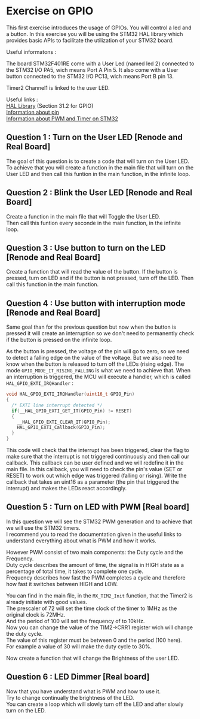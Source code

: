 # Exercise on GPIO

This first exercise introduces the usage of GPIOs.
You will control a led and a button.
In this exercise you will be using the STM32 HAL library which provides basic APIs to facilitate the utilization of your STM32 board.

Useful informatons :

The board STM32F401RE come with a User Led (named led 2) connected to the STM32 I/O PA5, wich means Port A Pin 5.
It also come with a User button connected to the STM32 I/O PC13, wich means Port B pin 13.

Timer2 Channel1 is linked to the user LED.

Useful links :  
[HAL Library](https://www.st.com/resource/en/user_manual/um1725-description-of-stm32f4-hal-and-lowlayer-drivers-stmicroelectronics.pdf) (Section 31.2 for GPIO)  
[Information about pin](https://os.mbed.com/platforms/ST-Nucleo-F401RE/)  
[Information about PWM and Timer on STM32](https://deepbluembedded.com/stm32-pwm-example-timer-pwm-mode-tutorial/)  

## Question 1 : Turn on the User LED [Renode and Real Board]

The goal of this question is to create a code that will turn on the User LED.  
To achieve that you will create a function in the main file that will turn on the User LED and then call this funtion in the main function, in the infinite loop.

## Question 2 : Blink the User LED [Renode and Real Board]

Create a function in the main file that will Toggle the User LED.  
Then call this funtion every seconde in the main function, in the infinite loop.

## Question 3 : Use button to turn on the LED [Renode and Real Board]

Create a function that will read the value of the button.
If the button is pressed, turn on LED and if the button is not pressed, turn off the LED.
Then call this function in the main function.

## Question 4 : Use button with interruption mode [Renode and Real Board]

Same goal than for the previous question but now when the button is pressed it will create an interruption so we don't need to permanently check if the button is pressed on the infinite loop.

As the button is pressed, the voltage of the pin will go to zero, so we need to detect a falling edge on the value of the voltage.
But we also need to know when the button is released to turn off the LEDs (rising edge).
The mode `GPIO_MODE_IT_RISING_FALLING` is what we need to achieve that.
When an interruption is triggered, the MCU will execute a handler, which is called `HAL_GPIO_EXTI_IRQHandler` :

```cpp
void HAL_GPIO_EXTI_IRQHandler(uint16_t GPIO_Pin)
{
  /* EXTI line interrupt detected */
  if(__HAL_GPIO_EXTI_GET_IT(GPIO_Pin) != RESET)
  {
    __HAL_GPIO_EXTI_CLEAR_IT(GPIO_Pin);
    HAL_GPIO_EXTI_Callback(GPIO_Pin);
  }
}
```

This code will check that the interrupt has been triggered, clear the flag to make sure that the interrupt is not triggered continuously and then call our callback.
This callback can be user defined and we will redefine it in the main file.
In this callback, you will need to check the pin's value (SET or RESET) to work out which edge was triggered (falling or rising).
Write the callback that takes an uint16 as a parameter (the pin that triggered the interrupt) and makes the LEDs react accordingly.

## Question 5 : Turn on LED with PWM [Real board]

In this question we will see the STM32 PWM generation and to achieve that we will use the STM32 timers.  
I recommend you to read the documentation given in the useful links to understand everything about what is PWM and how it works.  

However PWM consist of two main components: the Duty cycle and the Frequency.  
Duty cycle describes the amount of time, the signal is in HIGH state as a percentage of total time, it takes to complete one cycle.  
Frequency describes how fast the PWM completes a cycle and therefore how fast it switches between HIGH and LOW.  

You can find in the main file, in the ```MX_TIM2_Init``` function, that the Timer2 is already initiate with good values.  
The prescaler of 72 will set the time clock of the timer to 1MHz as the original clock is 72MHz.  
And the period of 100 will set the frequency of to 10kHz.  
Now you can change the value of the TIM2->CRR1 register wich will change the duty cycle.  
The value of this register must be between 0 and the period (100 here).  
For example a value of 30 will make the duty cycle to 30%.  

Now create a function that will change the Brightness of the user LED.  

## Question 6 : LED Dimmer [Real board]

Now that you have understand what is PWM  and how to use it.  
Try to change continually the brightness of the LED.  
You can create a loop which will slowly turn off the LED and after slowly turn on the LED.
